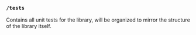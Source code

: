 ### `/tests`

Contains all unit tests for the library, will be organized to mirror the structure of the library itself.